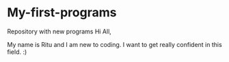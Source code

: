 # My-first-programs
Repository with new programs
Hi All,

My name is Ritu and I am new to coding. I want to get really confident in this field. :)
